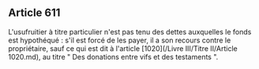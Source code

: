 Article 611
----
L'usufruitier à titre particulier n'est pas tenu des dettes auxquelles le fonds
est hypothéqué : s'il est forcé de les payer, il a son recours contre le
propriétaire, sauf ce qui est dit à l'article [1020](/Livre III/Titre II/Article 1020.md), au titre " Des donations
entre vifs et des testaments ".
